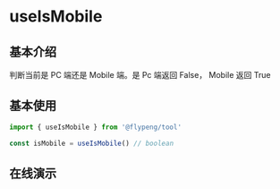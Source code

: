 # useIsMobile

## 基本介绍

判断当前是 PC 端还是 Mobile 端。是 Pc 端返回 False， Mobile 返回 True

<script lang="ts" setup>
	import useIsMobile from './index.vue'
</script>

## 基本使用

```ts
import { useIsMobile } from '@flypeng/tool'

const isMobile = useIsMobile() // boolean
```

## 在线演示

<DemoContainer>
	<useIsMobile />
</DemoContainer>
